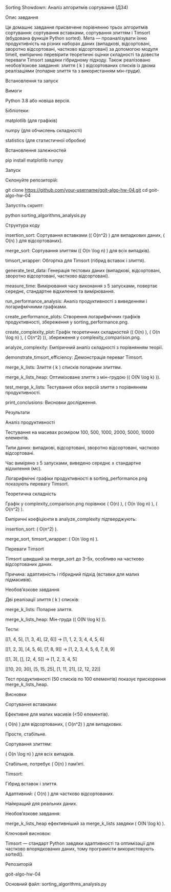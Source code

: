 Sorting Showdown: Аналіз алгоритмів сортування (ДЗ4)

Опис завдання

Це домашнє завдання присвячене порівнянню трьох алгоритмів сортування: сортування вставками, сортування злиттям і Timsort (вбудована функція Python sorted). Мета — проаналізувати їхню продуктивність на різних наборах даних (випадкові, відсортовані, зворотно відсортовані, частково відсортовані) за допомогою модуля timeit, емпірично перевірити теоретичні оцінки складності та довести переваги Timsort завдяки гібридному підходу. Також реалізовано необов’язкове завдання: злиття ( k ) відсортованих списків із двома реалізаціями (попарне злиття та з використанням мін-груди).

Встановлення та запуск

Вимоги





Python 3.8 або новіша версія.



Бібліотеки:





matplotlib (для графіків)



numpy (для обчислень складності)



statistics (для статистичної обробки)

Встановлення залежностей

pip install matplotlib numpy

Запуск





Склонуйте репозиторій:

git clone https://github.com/your-username/goit-algo-hw-04.git
cd goit-algo-hw-04



Запустіть скрипт:

python sorting_algorithms_analysis.py

Структура коду





insertion_sort: Сортування вставками (( O(n^2) ) для випадкових даних, ( O(n) ) для відсортованих).



merge_sort: Сортування злиттям (( O(n \log n) ) для всіх випадків).



timsort_wrapper: Обгортка для Timsort (гібрид вставок і злиття).



generate_test_data: Генерація тестових даних (випадкові, відсортовані, зворотно відсортовані, частково відсортовані).



measure_time: Вимірювання часу виконання з 5 запусками, повертає середнє, стандартне відхилення та вимірювання.



run_performance_analysis: Аналіз продуктивності з виведенням і логарифмічними графіками.



create_performance_plots: Створення логарифмічних графіків продуктивності, збереження у sorting_performance.png.



create_complexity_plot: Графік теоретичних складностей (( O(n) ), ( O(n \log n) ), ( O(n^2) )), збереження у complexity_comparison.png.



analyze_complexity: Емпіричний аналіз складності з порівнянням теорії.



demonstrate_timsort_efficiency: Демонстрація переваг Timsort.



merge_k_lists: Злиття ( k ) списків попарним злиттям.



merge_k_lists_heap: Оптимізоване злиття з мін-грудою (( O(N \log k) )).



test_merge_k_lists: Тестування обох версій злиття з порівнянням продуктивності.



print_conclusions: Висновки дослідження.

Результати

Аналіз продуктивності





Тестування на масивах розміром 100, 500, 1000, 2000, 5000, 10000 елементів.



Типи даних: випадкові, відсортовані, зворотно відсортовані, частково відсортовані.



Час виміряно з 5 запусками, виведено середнє ± стандартне відхилення (мс).



Логарифмічні графіки продуктивності в sorting_performance.png показують перевагу Timsort.

Теоретична складність





Графік у complexity_comparison.png порівнює ( O(n) ), ( O(n \log n) ), ( O(n^2) ).



Емпіричні коефіцієнти в analyze_complexity підтверджують:





insertion_sort: ( O(n^2) ).



merge_sort, timsort_wrapper: ( O(n \log n) ).

Переваги Timsort





Timsort швидший за merge_sort до 3–5x, особливо на частково відсортованих даних.



Причина: адаптивність і гібридний підхід (вставки для малих підмасивів).

Необов’язкове завдання





Дві реалізації злиття ( k ) списків:





merge_k_lists: Попарне злиття.



merge_k_lists_heap: Мін-груда (( O(N \log k) )).



Тести:





[[1, 4, 5], [1, 3, 4], [2, 6]] → [1, 1, 2, 3, 4, 4, 5, 6]



[[1, 2, 3], [4, 5, 6], [7, 8, 9]] → [1, 2, 3, 4, 5, 6, 7, 8, 9]



[[1, 3], [], [2, 4, 5]] → [1, 2, 3, 4, 5]



[[10, 20, 30], [5, 15, 25], [1, 11, 21], [2, 12, 22]]



Тест продуктивності (50 списків по 100 елементів) показує прискорення merge_k_lists_heap.

Висновки





Сортування вставками:





Ефективне для малих масивів (<50 елементів).



( O(n) ) для відсортованих, ( O(n^2) ) для випадкових.



Просте, стабільне.



Сортування злиттям:





( O(n \log n) ) для всіх випадків.



Стабільне, потребує ( O(n) ) пам’яті.



Timsort:





Гібрид вставок і злиття.



Адаптивний: ( O(n) ) для частково відсортованих.



Найкращий для реальних даних.



Необов’язкове завдання:





merge_k_lists_heap ефективніший за merge_k_lists завдяки ( O(N \log k) ).



Ключовий висновок:





Timsort — стандарт Python завдяки адаптивності та оптимізації для частково впорядкованих даних, тому програмісти використовують sorted().

Репозиторій





goit-algo-hw-04



Основний файл: sorting_algorithms_analysis.py
